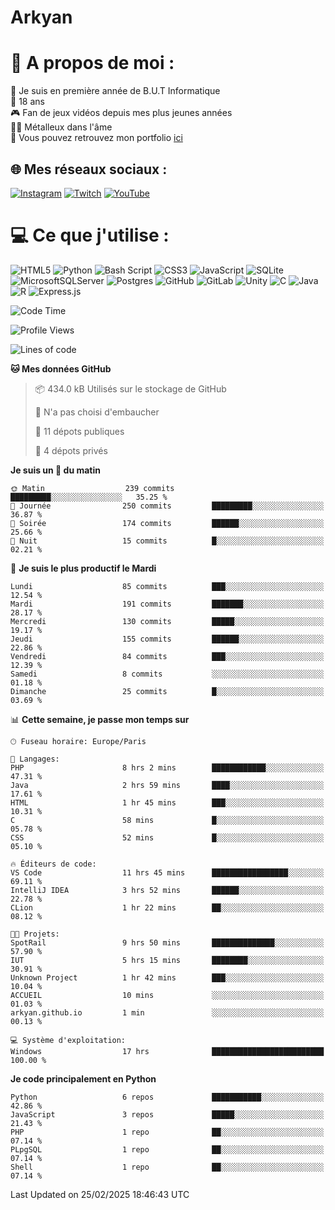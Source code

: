 # Arkyan
 # 💫 A propos de moi :
📖 Je suis en première année de B.U.T Informatique  
🎂 18 ans  
🎮 Fan de jeux vidéos depuis mes plus jeunes années  
🤘🏻 Métalleux dans l'âme  
📕 Vous pouvez retrouvez mon portfolio [ici](https://arkyanportfolio.netlify.app/)

## 🌐 Mes réseaux sociaux :
[![Instagram](https://img.shields.io/badge/Instagram-%23E4405F.svg?logo=Instagram&logoColor=white)](https://instagram.com/arkyan25) [![Twitch](https://img.shields.io/badge/Twitch-%239146FF.svg?logo=Twitch&logoColor=white)](https://twitch.tv/arkyan_) [![YouTube](https://img.shields.io/badge/YouTube-%23FF0000.svg?logo=YouTube&logoColor=white)](https://youtube.com/@arkyan_) 

# 💻 Ce que j'utilise :
![HTML5](https://img.shields.io/badge/html5-%23E34F26.svg?style=for-the-badge&logo=html5&logoColor=white) ![Python](https://img.shields.io/badge/python-3670A0?style=for-the-badge&logo=python&logoColor=ffdd54) ![Bash Script](https://img.shields.io/badge/bash_script-%23121011.svg?style=for-the-badge&logo=gnu-bash&logoColor=white) ![CSS3](https://img.shields.io/badge/css3-%231572B6.svg?style=for-the-badge&logo=css3&logoColor=white) ![JavaScript](https://img.shields.io/badge/javascript-%23323330.svg?style=for-the-badge&logo=javascript&logoColor=%23F7DF1E) ![SQLite](https://img.shields.io/badge/sqlite-%2307405e.svg?style=for-the-badge&logo=sqlite&logoColor=white) ![MicrosoftSQLServer](https://img.shields.io/badge/Microsoft%20SQL%20Server-CC2927?style=for-the-badge&logo=microsoft%20sql%20server&logoColor=white) ![Postgres](https://img.shields.io/badge/postgres-%23316192.svg?style=for-the-badge&logo=postgresql&logoColor=white) ![GitHub](https://img.shields.io/badge/github-%23121011.svg?style=for-the-badge&logo=github&logoColor=white) ![GitLab](https://img.shields.io/badge/gitlab-%23181717.svg?style=for-the-badge&logo=gitlab&logoColor=white) ![Unity](https://img.shields.io/badge/unity-%23000000.svg?style=for-the-badge&logo=unity&logoColor=white)  ![C](https://img.shields.io/badge/c-%2300599C.svg?style=for-the-badge&logo=c&logoColor=white) ![Java](https://img.shields.io/badge/java-%23ED8B00.svg?style=for-the-badge&logo=openjdk&logoColor=white) ![R](https://img.shields.io/badge/r-%23276DC3.svg?style=for-the-badge&logo=r&logoColor=white) ![Express.js](https://img.shields.io/badge/express.js-%23404d59.svg?style=for-the-badge&logo=express&logoColor=%2361DAFB)

<!--START_SECTION:waka-->
![Code Time](http://img.shields.io/badge/Code%20Time-277%20hrs%2037%20mins-blue)

![Profile Views](http://img.shields.io/badge/Vues%20du%20profil-0-blue)

![Lines of code](https://img.shields.io/badge/Depuis%20Hello%20World%2C%20j%27ai%20%C3%A9crit-5.0%20million%20Lignes%20de%20code-blue)

**🐱 Mes données GitHub** 

> 📦 434.0 kB Utilisés sur le stockage de GitHub 
 > 
> 🚫 N'a pas choisi d'embaucher
 > 
> 📜 11 dépots publiques 
 > 
> 🔑 4 dépots privés 
 > 
**Je suis un 🐤 du matin** 

```text
🌞 Matin                  239 commits         █████████░░░░░░░░░░░░░░░░   35.25 % 
🌆 Journée                250 commits         █████████░░░░░░░░░░░░░░░░   36.87 % 
🌃 Soirée                 174 commits         ██████░░░░░░░░░░░░░░░░░░░   25.66 % 
🌙 Nuit                   15 commits          █░░░░░░░░░░░░░░░░░░░░░░░░   02.21 % 
```
📅 **Je suis le plus productif le Mardi** 

```text
Lundi                    85 commits          ███░░░░░░░░░░░░░░░░░░░░░░   12.54 % 
Mardi                    191 commits         ███████░░░░░░░░░░░░░░░░░░   28.17 % 
Mercredi                 130 commits         █████░░░░░░░░░░░░░░░░░░░░   19.17 % 
Jeudi                    155 commits         ██████░░░░░░░░░░░░░░░░░░░   22.86 % 
Vendredi                 84 commits          ███░░░░░░░░░░░░░░░░░░░░░░   12.39 % 
Samedi                   8 commits           ░░░░░░░░░░░░░░░░░░░░░░░░░   01.18 % 
Dimanche                 25 commits          █░░░░░░░░░░░░░░░░░░░░░░░░   03.69 % 
```


📊 **Cette semaine, je passe mon temps sur** 

```text
🕑︎ Fuseau horaire: Europe/Paris

💬 Langages: 
PHP                      8 hrs 2 mins        ████████████░░░░░░░░░░░░░   47.31 % 
Java                     2 hrs 59 mins       ████░░░░░░░░░░░░░░░░░░░░░   17.61 % 
HTML                     1 hr 45 mins        ███░░░░░░░░░░░░░░░░░░░░░░   10.31 % 
C                        58 mins             █░░░░░░░░░░░░░░░░░░░░░░░░   05.78 % 
CSS                      52 mins             █░░░░░░░░░░░░░░░░░░░░░░░░   05.10 % 

🔥 Éditeurs de code: 
VS Code                  11 hrs 45 mins      █████████████████░░░░░░░░   69.11 % 
IntelliJ IDEA            3 hrs 52 mins       ██████░░░░░░░░░░░░░░░░░░░   22.78 % 
CLion                    1 hr 22 mins        ██░░░░░░░░░░░░░░░░░░░░░░░   08.12 % 

🐱‍💻 Projets: 
SpotRail                 9 hrs 50 mins       ██████████████░░░░░░░░░░░   57.90 % 
IUT                      5 hrs 15 mins       ████████░░░░░░░░░░░░░░░░░   30.91 % 
Unknown Project          1 hr 42 mins        ███░░░░░░░░░░░░░░░░░░░░░░   10.04 % 
ACCUEIL                  10 mins             ░░░░░░░░░░░░░░░░░░░░░░░░░   01.03 % 
arkyan.github.io         1 min               ░░░░░░░░░░░░░░░░░░░░░░░░░   00.13 % 

💻 Système d'exploitation: 
Windows                  17 hrs              █████████████████████████   100.00 % 
```

**Je code principalement en Python** 

```text
Python                   6 repos             ███████████░░░░░░░░░░░░░░   42.86 % 
JavaScript               3 repos             █████░░░░░░░░░░░░░░░░░░░░   21.43 % 
PHP                      1 repo              ██░░░░░░░░░░░░░░░░░░░░░░░   07.14 % 
PLpgSQL                  1 repo              ██░░░░░░░░░░░░░░░░░░░░░░░   07.14 % 
Shell                    1 repo              ██░░░░░░░░░░░░░░░░░░░░░░░   07.14 % 
```




 Last Updated on 25/02/2025 18:46:43 UTC
<!--END_SECTION:waka-->

<!--START_SECTION:SHOW_PROJECTS-->
<!--END_SECTION:SHOW_PROJECTS-->

<!--START_SECTION:SHOW_LINES_OF_CODE-->
<!--END_SECTION:SHOW_LINES_OF_CODE-->

<!--START_SECTION:SHOW_TOTAL_CODE_TIME-->
<!--END_SECTION:SHOW_TOTAL_CODE_TIME-->

<!--START_SECTION:SHOW_PROFILE_VIEWS-->
<!--END_SECTION:SHOW_PROFILE_VIEWS-->

<!--START_SECTION:SHOW_COMMIT-->
<!--END_SECTION:SHOW_COMMIT-->

<!--START_SECTION:SHOW_DAYS_OF_WEEK-->
<!--END_SECTION:SHOW_DAYS_OF_WEEK-->

<!--START_SECTION:SHOW_LANGUAGE-->
<!--END_SECTION:SHOW_LANGUAGE-->

<!--START_SECTION:SHOW_TIMEZONE-->
<!--END_SECTION:SHOW_TIMEZONE-->

<!--START_SECTION:SHOW_LANGUAGE_PER_REPO-->
<!--END_SECTION:SHOW_LANGUAGE_PER_REPO-->

<!--START_SECTION:SHOW_SHORT_INFO-->
<!--END_SECTION:SHOW_SHORT_INFO-->
